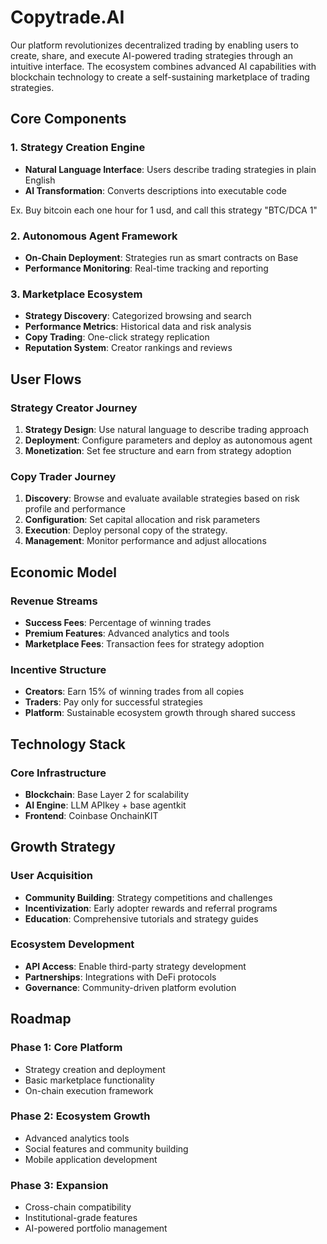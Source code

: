 # Copytrade.AI

Our platform revolutionizes decentralized trading by enabling users to create, share, and execute AI-powered trading strategies through an intuitive interface. The ecosystem combines advanced AI capabilities with blockchain technology to create a self-sustaining marketplace of trading strategies.


## Core Components

### 1. Strategy Creation Engine
- **Natural Language Interface**: Users describe trading strategies in plain English
- **AI Transformation**: Converts descriptions into executable code

Ex. Buy bitcoin each one hour for 1 usd, and call this strategy "BTC/DCA 1" 

### 2. Autonomous Agent Framework
- **On-Chain Deployment**: Strategies run as smart contracts on Base
- **Performance Monitoring**: Real-time tracking and reporting

### 3. Marketplace Ecosystem
- **Strategy Discovery**: Categorized browsing and search
- **Performance Metrics**: Historical data and risk analysis
- **Copy Trading**: One-click strategy replication
- **Reputation System**: Creator rankings and reviews




## User Flows

### Strategy Creator Journey
1. **Strategy Design**: Use natural language to describe trading approach
2. **Deployment**: Configure parameters and deploy as autonomous agent
3. **Monetization**: Set fee structure and earn from strategy adoption

### Copy Trader Journey
1. **Discovery**: Browse and evaluate available strategies based on risk profile and performance
2. **Configuration**: Set capital allocation and risk parameters
3. **Execution**: Deploy personal copy of the strategy. 
4. **Management**: Monitor performance and adjust allocations



## Economic Model

### Revenue Streams
- **Success Fees**: Percentage of winning trades
- **Premium Features**: Advanced analytics and tools
- **Marketplace Fees**: Transaction fees for strategy adoption

### Incentive Structure
- **Creators**: Earn 15% of winning trades from all copies
- **Traders**: Pay only for successful strategies
- **Platform**: Sustainable ecosystem growth through shared success



## Technology Stack

### Core Infrastructure
- **Blockchain**: Base Layer 2 for scalability
- **AI Engine**: LLM APIkey + base agentkit
- **Frontend**: Coinbase OnchainKIT


## Growth Strategy

### User Acquisition
- **Community Building**: Strategy competitions and challenges
- **Incentivization**: Early adopter rewards and referral programs
- **Education**: Comprehensive tutorials and strategy guides

### Ecosystem Development
- **API Access**: Enable third-party strategy development
- **Partnerships**: Integrations with DeFi protocols
- **Governance**: Community-driven platform evolution



## Roadmap

### Phase 1: Core Platform
- Strategy creation and deployment
- Basic marketplace functionality
- On-chain execution framework

### Phase 2: Ecosystem Growth
- Advanced analytics tools
- Social features and community building
- Mobile application development

### Phase 3: Expansion
- Cross-chain compatibility
- Institutional-grade features
- AI-powered portfolio management 
